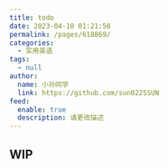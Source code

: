 ```yaml
---
title: todo
date: 2023-04-10 01:21:50
permalink: /pages/618869/
categories: 
  - 实用英语
tags: 
  - null
author: 
  name: 小孙同学
  link: https://github.com/sun0225SUN
feed: 
  enable: true
  description: 请更改描述
---
```


## WIP